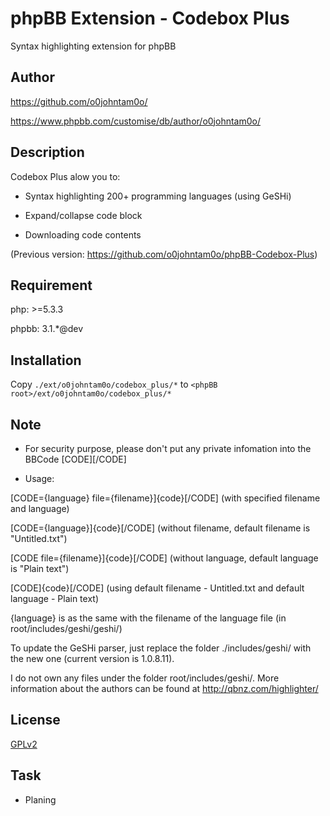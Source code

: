 phpBB Extension - Codebox Plus
============================

Syntax highlighting extension for phpBB

## Author

https://github.com/o0johntam0o/

https://www.phpbb.com/customise/db/author/o0johntam0o/

## Description

Codebox Plus alow you to:

* Syntax highlighting 200+ programming languages (using GeSHi)

* Expand/collapse code block

* Downloading code contents

(Previous version: https://github.com/o0johntam0o/phpBB-Codebox-Plus)

## Requirement

php: >=5.3.3

phpbb: 3.1.*@dev

## Installation

Copy ```./ext/o0johntam0o/codebox_plus/*``` to ```<phpBB root>/ext/o0johntam0o/codebox_plus/*```

## Note

* For security purpose, please don't put any private infomation into the BBCode [CODE][/CODE]

* Usage:

[CODE={language} file={filename}]{code}[/CODE] (with specified filename and language)

[CODE={language}]{code}[/CODE] (without filename, default filename is "Untitled.txt")

[CODE file={filename}]{code}[/CODE] (without language, default language is "Plain text")

[CODE]{code}[/CODE] (using default filename - Untitled.txt and default language - Plain text)


{language} is as the same with the filename of the language file (in root/includes/geshi/geshi/)


To update the GeSHi parser, just replace the folder ./includes/geshi/ with the new one (current version is 1.0.8.11).

I do not own any files under the folder root/includes/geshi/. More information about the authors can be found at http://qbnz.com/highlighter/

## License

[GPLv2](license.txt)

## Task

* Planing